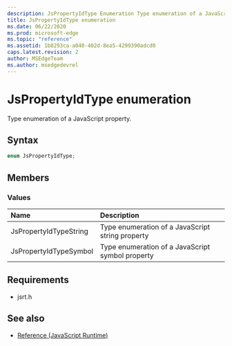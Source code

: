 ```yaml
---
description: JsPropertyIdType Enumeration Type enumeration of a JavaScript property.
title: JsPropertyIdType enumeration
ms.date: 06/22/2020
ms.prod: microsoft-edge
ms.topic: "reference"
ms.assetid: 1b8293ca-a040-402d-8ea5-4299390adcd0
caps.latest.revision: 2
author: MSEdgeTeam
ms.author: msedgedevrel
---
```

# JsPropertyIdType enumeration  

Type enumeration of a JavaScript property.  

## Syntax  

```cpp
enum JsPropertyIdType;  
```  

## Members  

### Values  

| Name | Description |  
|:--- |:--- |  
| JsPropertyIdTypeString | Type enumeration of a JavaScript string property |  
| JsPropertyIdTypeSymbol | Type enumeration of a JavaScript symbol property |  

## Requirements  

*   jsrt.h  

## See also  

*   [Reference (JavaScript Runtime)](../chakra-hosting/reference-javascript-runtime.md)  
